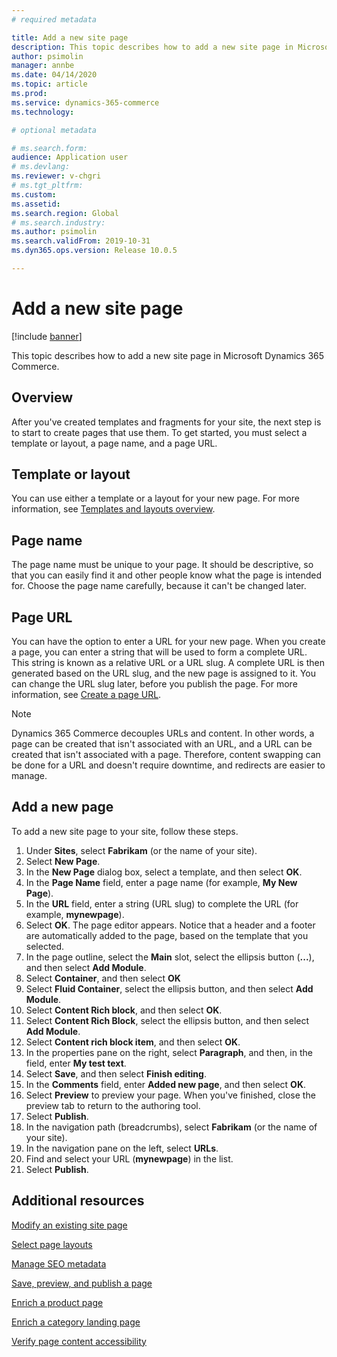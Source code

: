 ```yaml
---
# required metadata

title: Add a new site page
description: This topic describes how to add a new site page in Microsoft Dynamics 365 Commerce.
author: psimolin
manager: annbe
ms.date: 04/14/2020
ms.topic: article
ms.prod: 
ms.service: dynamics-365-commerce
ms.technology: 

# optional metadata

# ms.search.form: 
audience: Application user
# ms.devlang: 
ms.reviewer: v-chgri
# ms.tgt_pltfrm: 
ms.custom: 
ms.assetid: 
ms.search.region: Global
# ms.search.industry: 
ms.author: psimolin
ms.search.validFrom: 2019-10-31
ms.dyn365.ops.version: Release 10.0.5

---
```


# Add a new site page


[!include [banner](includes/banner.md)]

This topic describes how to add a new site page in Microsoft Dynamics 365 Commerce.

## Overview

After you've created templates and fragments for your site, the next step is to start to create pages that use them. To get started, you must select a template or layout, a page name, and a page URL.

## Template or layout

You can use either a template or a layout for your new page. For more information, see [Templates and layouts overview](templates-layouts-overview.md).

## Page name

The page name must be unique to your page. It should be descriptive, so that you can easily find it and other people know what the page is intended for. Choose the page name carefully, because it can't be changed later.

## Page URL

You can have the option to enter a URL for your new page. When you create a page, you can enter a string that will be used to form a complete URL. This string is known as a relative URL or a URL slug. A complete URL is then generated based on the URL slug, and the new page is assigned to it. You can change the URL slug later, before you publish the page. For more information, see [Create a page URL](create-page-URL.md).

> [!NOTE]
> Dynamics 365 Commerce decouples URLs and content. In other words, a page can be created that isn't associated with an URL, and a URL can be created that isn't associated with a page. Therefore, content swapping can be done for a URL and doesn't require downtime, and redirects are easier to manage.

## Add a new page

To add a new site page to your site, follow these steps.

1. Under **Sites**, select **Fabrikam** (or the name of your site).
1. Select **New Page**.
1. In the **New Page** dialog box, select a template, and then select **OK**.
1. In the **Page Name** field, enter a page name (for example, **My New Page**).
1. In the **URL** field, enter a string (URL slug) to complete the URL (for example, **mynewpage**).
1. Select **OK**. The page editor appears. Notice that a header and a footer are automatically added to the page, based on the template that you selected.
1. In the page outline, select the **Main** slot, select the ellipsis button (**...**), and then select **Add Module**.
1. Select **Container**, and then select **OK**
1. Select **Fluid Container**, select the ellipsis button, and then select **Add Module**.
1. Select **Content Rich block**, and then select **OK**.
1. Select **Content Rich Block**, select the ellipsis button, and then select **Add Module**.
1. Select **Content rich block item**, and then select **OK**.
1. In the properties pane on the right, select **Paragraph**, and then, in the field, enter **My test text**.
1. Select **Save**, and then select **Finish editing**.
1. In the **Comments** field, enter **Added new page**, and then select **OK**.
1. Select **Preview** to preview your page. When you've finished, close the preview tab to return to the authoring tool.
1. Select **Publish**.
1. In the navigation path (breadcrumbs), select **Fabrikam** (or the name of your site).
1. In the navigation pane on the left, select **URLs**.
1. Find and select your URL (**mynewpage**) in the list.
1. Select **Publish**.

## Additional resources

[Modify an existing site page](modify-existing-page.md)

[Select page layouts](select-page-layouts.md)

[Manage SEO metadata](manage-seo-metadata.md)

[Save, preview, and publish a page](save-preview-publish-page.md)

[Enrich a product page](enrich-product-page.md)

[Enrich a category landing page](enrich-category-page.md)

[Verify page content accessibility](verify-accessibility.md)
